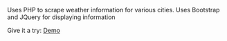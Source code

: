 Uses PHP to scrape weather information for various cities. 
Uses Bootstrap and JQuery for displaying information

Give it a try: <a href="http://srachit.com/weather" target="_blank">Demo</a>
